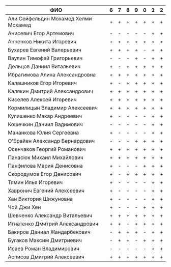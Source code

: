 |                ФИО                   | 6 | 7 | 8 | 9 | 0 | 1 | 2 |
|--------------------------------------|---|---|---|---|---|---|---|
| Али Сейфельдин Мохамед Хелми Мохамед | + | + | + | + | + | + | + |
| Анисевич Егор Артемович              | - | - | - | - | - | + | + |
| Анненков Никита Игоревич             | + | + | + | + | + | + | + |
| Бухарев Евгений Валерьевич           | + | + | + | + | - | + | + |
| Ваулин Тимофей Григорьевич           | - | - | - | + | - | + | + |
| Дельцов Даниил Витальевич            | + | - | + | + | + | + | + |
| Ибрагимова Алина Александровна       | + | + | + | + | + | + | + |
| Калашников Егор Игоревич             | + | - | + | + | + | + | + |
| Калякин Дмитрий Александрович        | + | + | + | + | + | + | + |
| Киселев Алексей Игоревич             | + | + | + | + | + | + | + |
| Кормилицын Владимир Алексеевич       | + | + | + | + | + | + | + |
| Кулишенко Макар Андреевич            | + | - | - | - | - | + | + |
| Кошечкин Даниил Вадимович            | - | - | - | - | - | + | + |
| Мананкова Юлия Сергеевна             | + | - | - | - | - | + | + |
| О'Брайен Александр Бернардович       | - | - | - | + | + | + | + |
| Осенчаков Георгий Романович          | + | + | + | + | + | + | + |
| Панасюк Михаил Михайлович            | + | + | + | + | + | + | + |
| Панфилова Мария Денисовна            | + | - | - | - | + | + | + |
| Скородумов Егор Денисович            | + | - | + | + | + | + | + |
| Тямин Илья Игоревич                  | + | - | - | - | - | + | + |
| Хавронич Евгений Алексеевич          | + | - | - | - | - | + | + |
| Хан Виктория Шижуновна               | + | - | - | - | - | + | + |
| Чой Джи Хен                          | + | - | - | - | + | + | + |
| Шевченко Александр Витальевич        | + | + | + | + | + | + | + |
| Игнатенко Дмитрий Александрович      | + | + | - | + | + | + | + |
| Бакиров Даниал Жандарбекович         | - | + | + | + | - | + | + |
| Бугаков Максим Дмитриевич            | - | + | + | - | + | + | + |
| Исаев Роман Владимирович             | - | - | - | - | - | + | + |
| Асписов Дмитрий Алексеевич           | + | + | + | + | + | + | + |